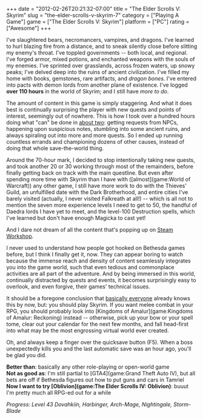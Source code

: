 +++
date = "2012-02-26T20:21:32-07:00"
title = "The Elder Scrolls V: Skyrim"
slug = "the-elder-scrolls-v-skyrim-7"
category = ["Playing A Game"]
game = ["The Elder Scrolls V: Skyrim"]
platform = ["PC"]
rating = ["Awesome"]
+++

I've slaughtered bears, necromancers, vampires, and dragons.  I've learned to hurl blazing fire from a distance, and to sneak silently close before slitting my enemy's throat.  I've toppled governments -- both local, and regional.  I've forged armor, mixed potions, and enchanted weapons with the souls of my enemies.  I've sprinted over grasslands, across frozen waters, up snowy peaks; I've delved deep into the ruins of ancient civilization.  I've filled my home with books, gemstones, rare artifacts, and <i>dragon bones</i>.  I've entered into pacts with demon lords from another plane of existence.  I've logged <b>over 110 hours</b> in the world of Skyrim; and I still have <i>more to do</i>.

The amount of content in this game is simply staggering.  And what it does best is continually surprising the player with new quests and points of interest, seemingly out of nowhere.  This is how I took over a hundred hours doing what "can" be done in <a href="http://www.joystiq.com/2011/10/13/skyrim-can-be-beaten-in-just-over-two-hours-if-youre-a-develop/">about two</a>: getting requests from NPCs, happening upon suspicious notes, stumbling into some ancient ruins, and always spiraling out into more and more quests.  So I ended up running countless errands and championing dozens of other causes, instead of doing that whole save-the-world thing.

Around the 70-hour mark, I decided to stop intentionally taking new quests, and took another 20 or 30 working through most of the remainders, before finally getting back on track with the main questline.  But even after spending more time with Skyrim than I have with ([almost](game:World of Warcraft)) any other game, I still have more work to do with the Thieves' Guild, an unfulfilled date with the Dark Brotherhood, and entire cities I've barely visited (actually, I never visited Falkreath at all!) -- which is all not to mention the seven more experience levels I need to get to 50, the handful of Daedra lords I have yet to meet, and the level-100 Destruction spells, which I've learned but don't have enough Magicka to cast yet!

And I dare not dream of all the content that's popping up on <a href="http://www.joystiq.com/2012/02/14/skyrims-pc-fans-are-modding-the-crap-out-of-it-with-steam-works/">Steam Workshop</a>.

I never used to understand how people got hooked on Bethesda games before, but I think I finally get it, now.  They can appear boring to watch because the immense reach and density of content seamlessly integrates you into the game world, such that even tedious and commonplace activities are all part of the adventure.  And by being immersed in this world, continually distracted by quests and events, it becomes surprisingly easy to overlook, and even forgive, their games' technical issues.

It should be a foregone conclusion that <a href="http://www.joystiq.com/2012/02/08/todd-howard-over-10-million-skyrim-players-average-pc-time-75/">basically everyone</a> already knows this by now, but: you should play Skyrim.  If you want melee combat in your RPG, you should probably look into [Kingdoms of Amalur](game:Kingdoms of Amalur: Reckoning) instead -- otherwise, pick up your bow or your spell tome, clear out your calendar for the next few months, and fall head-first into what may be the most engrossing virtual world ever created.

Oh, and always keep a finger over the quicksave button (F5).  When a boss unexpectedly kills you and the last automatic save was an hour ago, you'll be glad you did.

<b>Better than</b>: basically any other role-playing or open-world game  
<b>Not as good as</b>: I'm still partial to [GTA4](game:Grand Theft Auto IV), but all bets are off if Bethesda figures out how to put guns and cars in Tamriel  
<b>Now I want to try [Oblivion](game:The Elder Scrolls IV: Oblivion)</b>: buuut I'm pretty much all RPG-ed out for a while

<i>Progress: Level 43 Dovahkiin, Harbinger, Arch-Mage, Nightingale, Storm-Blade</i>